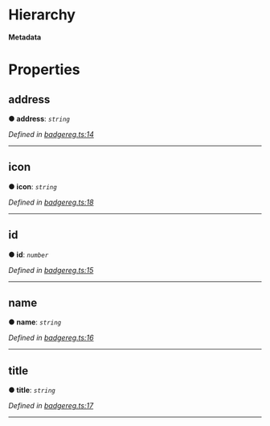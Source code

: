 

# Hierarchy

**Metadata**

# Properties

<a id="address"></a>

##  address

**● address**: *`string`*

*Defined in [badgereg.ts:14](https://github.com/paritytech/js-libs/blob/9aff8ef/packages/contracts/src/badgereg.ts#L14)*

___
<a id="icon"></a>

##  icon

**● icon**: *`string`*

*Defined in [badgereg.ts:18](https://github.com/paritytech/js-libs/blob/9aff8ef/packages/contracts/src/badgereg.ts#L18)*

___
<a id="id"></a>

##  id

**● id**: *`number`*

*Defined in [badgereg.ts:15](https://github.com/paritytech/js-libs/blob/9aff8ef/packages/contracts/src/badgereg.ts#L15)*

___
<a id="name"></a>

##  name

**● name**: *`string`*

*Defined in [badgereg.ts:16](https://github.com/paritytech/js-libs/blob/9aff8ef/packages/contracts/src/badgereg.ts#L16)*

___
<a id="title"></a>

##  title

**● title**: *`string`*

*Defined in [badgereg.ts:17](https://github.com/paritytech/js-libs/blob/9aff8ef/packages/contracts/src/badgereg.ts#L17)*

___

